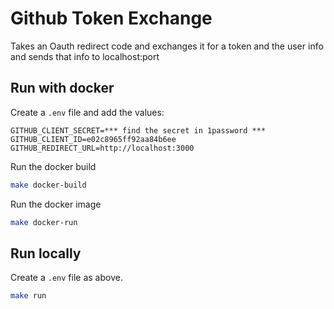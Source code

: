 # Github Token Exchange

Takes an Oauth redirect code and exchanges it for a token and the user info and sends that info to localhost:port

## Run with docker

Create a `.env` file and add the values: 
```
GITHUB_CLIENT_SECRET=*** find the secret in 1password ***
GITHUB_CLIENT_ID=e02c8965ff92aa84b6ee
GITHUB_REDIRECT_URL=http://localhost:3000
```

Run the docker build

```bash
make docker-build
```

Run the docker image

```bash
make docker-run
```

## Run locally


Create a `.env` file as above.

```bash
make run
```